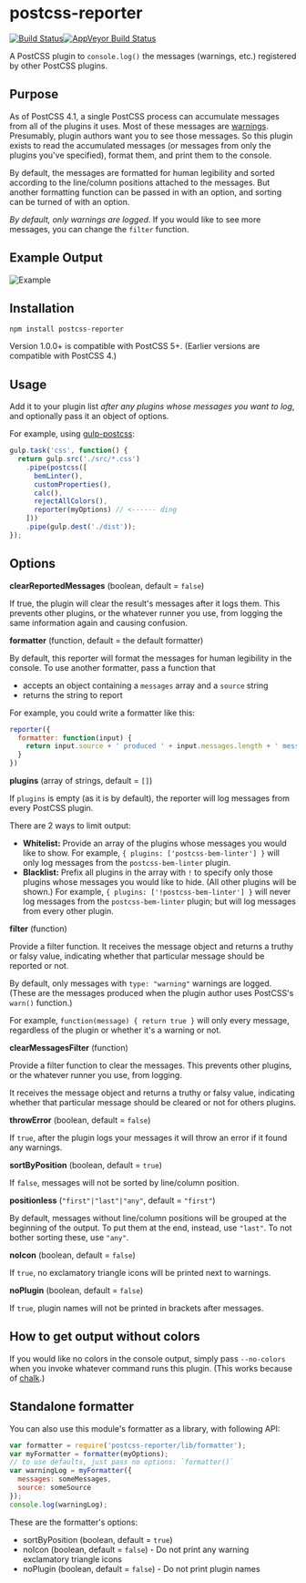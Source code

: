 # postcss-reporter
[![Build Status](https://travis-ci.org/postcss/postcss-reporter.svg?branch=master)](https://travis-ci.org/postcss/postcss-reporter)[![AppVeyor Build Status](https://img.shields.io/appveyor/ci/davidtheclark/postcss-reporter/master.svg?label=windows%20build)](https://ci.appveyor.com/project/davidtheclark/postcss-reporter)

A PostCSS plugin to `console.log()` the messages (warnings, etc.) registered by other PostCSS plugins.

## Purpose

As of PostCSS 4.1, a single PostCSS process can accumulate messages from all of the plugins it uses.
Most of these messages are [warnings](https://github.com/postcss/postcss/blob/master/docs/guidelines/plugin.md#32-use-resultwarn-for-warnings).
Presumably, plugin authors want you to see those messages.
So this plugin exists to read the accumulated messages (or messages from only the plugins you've specified), format them, and print them to the console.

By default, the messages are formatted for human legibility and sorted according to the line/column positions attached to the messages. But another formatting function can be passed in with an option, and sorting can be turned of with an option.

*By default, only warnings are logged*. If you would like to see more messages, you can change the `filter` function.

## Example Output

![Example](example.png?raw=true)

## Installation

```
npm install postcss-reporter
```

Version 1.0.0+ is compatible with PostCSS 5+. (Earlier versions are compatible with PostCSS 4.)

## Usage

Add it to your plugin list *after any plugins whose messages you want to log*, and optionally pass it an object of options.

For example, using [gulp-postcss](https://github.com/postcss/gulp-postcss):

```js
gulp.task('css', function() {
  return gulp.src('./src/*.css')
    .pipe(postcss([
      bemLinter(),
      customProperties(),
      calc(),
      rejectAllColors(),
      reporter(myOptions) // <------ ding
    ]))
    .pipe(gulp.dest('./dist'));
});
```

## Options

**clearReportedMessages** (boolean, default = `false`)

If true, the plugin will clear the result's messages after it logs them. This prevents other plugins, or the whatever runner you use, from logging the same information again and causing confusion.

**formatter** (function, default = the default formatter)

By default, this reporter will format the messages for human legibility in the console.
To use another formatter, pass a function that

  - accepts an object containing a `messages` array and a `source` string
  - returns the string to report

For example, you could write a formatter like this:

```js
reporter({
  formatter: function(input) {
    return input.source + ' produced ' + input.messages.length + ' messages';
  }
})
```

**plugins** (array of strings, default = `[]`)

If `plugins` is empty (as it is by default), the reporter will log messages from every PostCSS plugin.

There are 2 ways to limit output:

- **Whitelist:** Provide an array of the plugins whose messages you would like to show.
  For example, `{ plugins: ['postcss-bem-linter'] }` will only log messages from the `postcss-bem-linter` plugin.
- **Blacklist:** Prefix all plugins in the array with `!` to specify only those plugins whose messages you would like to hide.
  (All other plugins will be shown.)
  For example, `{ plugins: ['!postcss-bem-linter'] }` will never log messages from the `postcss-bem-linter` plugin; but will log messages from every other plugin.

**filter** (function)

Provide a filter function. It receives the message object and returns a truthy or falsy value, indicating whether that particular message should be reported or not.

By default, only messages with `type: "warning"` warnings are logged. (These are the messages produced when the plugin author uses PostCSS's `warn()` function.)

For example, `function(message) { return true }` will only every message, regardless of the plugin or whether it's a warning or not.

**clearMessagesFilter** (function)

Provide a filter function to clear the messages. This prevents other plugins, or the whatever runner you use, from logging.

It receives the message object and returns a truthy or falsy value, indicating whether that particular message should be cleared or not for others plugins.

**throwError** (boolean, default = `false`)

If `true`, after the plugin logs your messages it will throw an error if it found any warnings.

**sortByPosition** (boolean, default = `true`)

If `false`, messages will not be sorted by line/column position.

**positionless** (`"first"|"last"|"any"`, default = `"first"`)

By default, messages without line/column positions will be grouped at the beginning of the output.
To put them at the end, instead, use `"last"`.
To not bother sorting these, use `"any"`.

**noIcon** (boolean, default = `false`)

If `true`, no exclamatory triangle icons will be printed next to warnings.

**noPlugin** (boolean, default = `false`)

If `true`, plugin names will not be printed in brackets after messages.

## How to get output without colors

If you would like no colors in the console output, simply pass `--no-colors` when you invoke whatever command runs this plugin. (This works because of [chalk](https://github.com/sindresorhus/chalk).)

## Standalone formatter

You can also use this module's formatter as a library, with following API:

```js
var formatter = require('postcss-reporter/lib/formatter');
var myFormatter = formatter(myOptions);
// to use defaults, just pass no options: `formatter()`
var warningLog = myFormatter({
  messages: someMessages,
  source: someSource
});
console.log(warningLog);
```

These are the formatter's options:

- sortByPosition (boolean, default = `true`)
- noIcon (boolean, default = `false`) - Do not print any warning exclamatory triangle icons
- noPlugin (boolean, default = `false`) - Do not print plugin names
